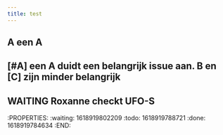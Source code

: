 ```yaml
---
title: test
---
```


## A een A
## [#A] een A duidt een belangrijk issue aan. B en [C] zijn minder belangrijk
## WAITING Roxanne checkt UFO-S
:PROPERTIES:
:waiting: 1618919802209
:todo: 1618919788721
:done: 1618919784634
:END:
##
